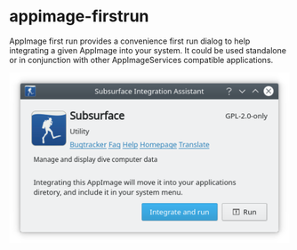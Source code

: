 # appimage-firstrun
AppImage first run provides a convenience first run dialog to help 
integrating a given AppImage into your system. It could be used 
standalone or in conjunction with other AppImageServices compatible
applications.

![appimage-firstrun preview](https://raw.githubusercontent.com/azubieta/appimage-firstrun/master/doc/preview.png)